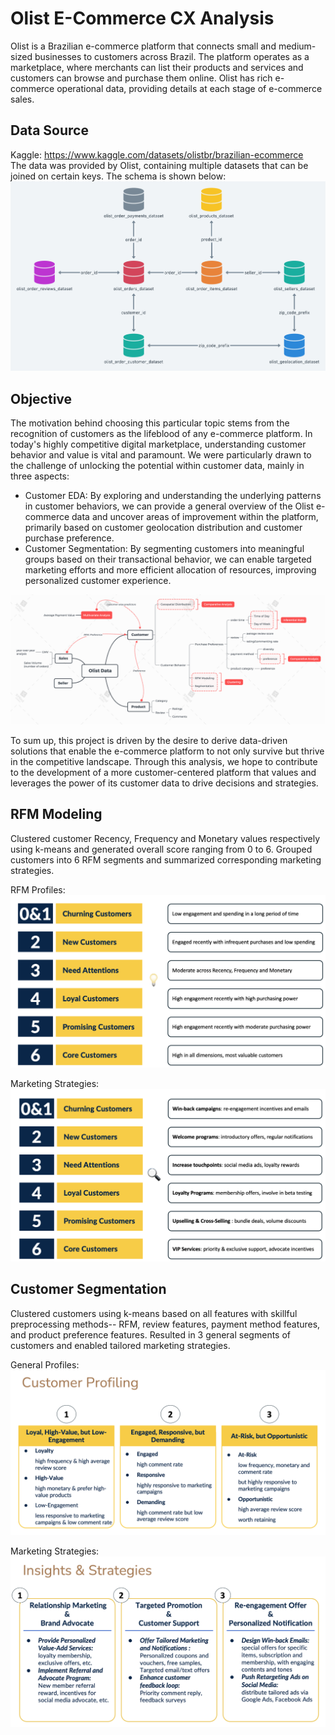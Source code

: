 # Olist E-Commerce CX Analysis
Olist is a Brazilian e-commerce platform that connects small and medium-sized businesses to customers across Brazil. The platform operates as a marketplace, where merchants can list their products and services and customers can browse and purchase them online. Olist has rich e-commerce operational data, providing details at each stage of e-commerce sales.   

## Data Source
Kaggle: https://www.kaggle.com/datasets/olistbr/brazilian-ecommerce  
The data was provided by Olist, containing multiple datasets that can be joined on certain keys. The schema is shown below:  
![Database Schema](images/olist_dataset_schema.png)

## Objective

The motivation behind choosing this particular topic stems from the recognition of customers as the lifeblood of any e-commerce platform. In today's highly competitive digital marketplace, understanding customer behavior and value is vital and paramount. We were particularly drawn to the challenge of unlocking the potential within customer data, mainly in three aspects:  
* Customer EDA: By exploring and understanding the underlying patterns in customer behaviors, we can provide a general overview of the Olist e-commerce data and uncover areas of improvement within the platform, primarily based on customer geolocation distribution and customer purchase preference.  
* Customer Segmentation: By segmenting customers into meaningful groups based on their transactional behavior, we can enable targeted marketing efforts and more efficient allocation of resources, improving personalized customer experience. 

![Objective Schema](images/olist_objective_schema.png) 

To sum up, this project is driven by the desire to derive data-driven solutions that enable the e-commerce platform to not only survive but thrive in the competitive landscape. Through this analysis, we hope to contribute to the development of a more customer-centered platform that values and leverages the power of its customer data to drive decisions and strategies.  

## RFM Modeling

Clustered customer Recency, Frequency and Monetary values respectively using k-means and generated overall score ranging from 0 to 6. Grouped customers into 6 RFM segments and summarized corresponding marketing strategies.

RFM Profiles:  
![RFM Profiles](images/rfm_model.png) 

Marketing Strategies:   
![RFM Strategies](images/rfm_strategy.png) 

## Customer Segmentation

Clustered customers using k-means based on all features with skillful preprocessing methods-- RFM, review features, payment method features, and product preference features. Resulted in 3 general segments of customers and enabled tailored marketing strategies.

General Profiles:  
![Segmentation Profiles](images/general_profile.png) 

Marketing Strategies:  
![Segmentation Strategies](images/general_strategy.png) 








